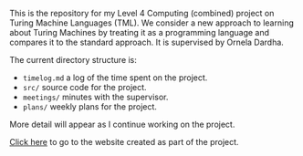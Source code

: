 This is the repository for my Level 4 Computing (combined) project on Turing Machine Languages (TML). We consider a new approach to learning about Turing Machines by treating it as a programming language and compares it to the standard approach. It is supervised by Ornela Dardha.

The current directory structure is:

* `timelog.md` a log of the time spent on the project.
* `src/` source code for the project.
* `meetings/` minutes with the supervisor.
* `plans/` weekly plans for the project.

More detail will appear as I continue working on the project.

[Click here](https://pete-g00.github.io/Turing-Machine-Language/) to go to the website created as part of the project.